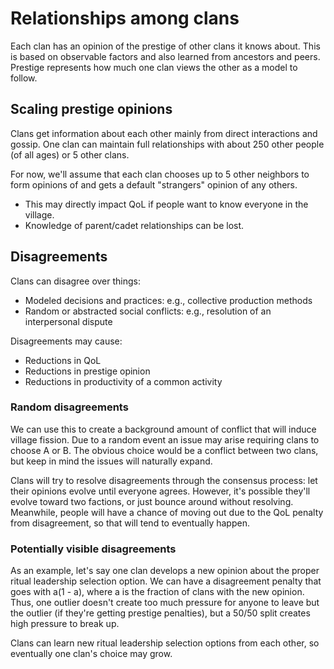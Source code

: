 # Relationships among clans

Each clan has an opinion of the prestige of other clans it
knows about. This is based on observable factors and also
learned from ancestors and peers. Prestige represents how
much one clan views the other as a model to follow.

## Scaling prestige opinions

Clans get information about each other mainly from direct
interactions and gossip. One clan can maintain full 
relationships with about 250 other people (of all ages) or
5 other clans.

For now, we'll assume that each clan chooses up to 5 other
neighbors to form opinions of and gets a default "strangers"
opinion of any others.

*   This may directly impact QoL if people want to know 
    everyone in the village.
*   Knowledge of parent/cadet relationships can be lost.

## Disagreements

Clans can disagree over things:

*   Modeled decisions and practices: e.g., collective
    production methods
*   Random or abstracted social conflicts: e.g., resolution
    of an interpersonal dispute

Disagreements may cause:

*   Reductions in QoL
*   Reductions in prestige opinion
*   Reductions in productivity of a common activity

### Random disagreements

We can use this to create a background amount of conflict
that will induce village fission. Due to a random event
an issue may arise requiring clans to choose A or B. The
obvious choice would be a conflict between two clans, but
keep in mind the issues will naturally expand.

Clans will try to resolve disagreements through the consensus
process: let their opinions evolve until everyone agrees.
However, it's possible they'll evolve toward two factions,
or just bounce around without resolving. Meanwhile, people
will have a chance of moving out due to the QoL penalty
from disagreement, so that will tend to eventually happen.

### Potentially visible disagreements

As an example, let's say one clan develops a new opinion
about the proper ritual leadership selection option. We can
have a disagreement penalty that goes with a(1 - a), where
a is the fraction of clans with the new opinion. Thus, one
outlier doesn't create too much pressure for anyone to
leave but the outlier (if they're getting prestige penalties),
but a 50/50 split creates high pressure to break up.

Clans can learn new ritual leadership selection options from
each other, so eventually one clan's choice may grow.